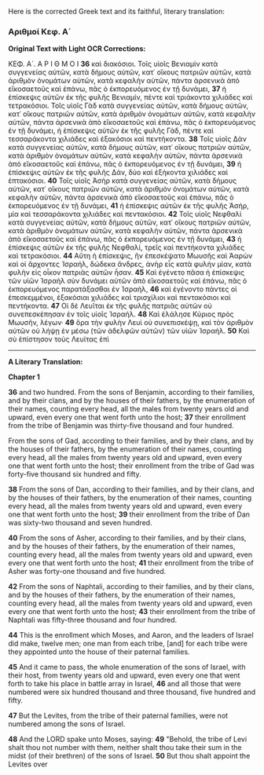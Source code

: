 Here is the corrected Greek text and its faithful, literary translation:

### Αριθμοί Κεφ. Α´

**Original Text with Light OCR Corrections:**

ΚΕΦ. Α´. Α Ρ Ι Θ Μ Ο Ι
**36** καὶ διακόσιοι. Τοῖς υἱοῖς Βενιαμὶν κατὰ συγγενείας αὐτῶν, κατὰ δήμους αὐτῶν, κατ᾿ οἴκους πατριῶν αὐτῶν, κατὰ ἀριθμὸν ὀνομάτων αὐτῶν, κατὰ κεφαλὴν αὐτῶν, πάντα ἀρσενικὰ ἀπὸ εἴκοσαετοῦς καὶ ἐπάνω, πᾶς ὁ ἐκπορευόμενος ἐν τῇ δυνάμει, **37** ἡ ἐπίσκεψις αὐτῶν ἐκ τῆς φυλῆς Βενιαμίν, πέντε καὶ τριάκοντα χιλιάδες καὶ τετρακόσιοι. Τοῖς υἱοῖς Γὰδ κατὰ συγγενείας αὐτῶν, κατὰ δήμους αὐτῶν, κατ᾿ οἴκους πατριῶν αὐτῶν, κατὰ ἀριθμὸν ὀνομάτων αὐτῶν, κατὰ κεφαλὴν αὐτῶν, πάντα ἀρσενικὰ ἀπὸ εἴκοσαετοῦς καὶ ἐπάνω, πᾶς ὁ ἐκπορευόμενος ἐν τῇ δυνάμει, ἡ ἐπίσκεψις αὐτῶν ἐκ τῆς φυλῆς Γάδ, πέντε καὶ τεσσαράκοντα χιλιάδες καὶ ἑξακόσιοι καὶ πεντήκοντα. **38** Τοῖς υἱοῖς Δὰν κατὰ συγγενείας αὐτῶν, κατὰ δήμους αὐτῶν, κατ᾿ οἴκους πατριῶν αὐτῶν, κατὰ ἀριθμὸν ὀνομάτων αὐτῶν, κατὰ κεφαλὴν αὐτῶν, πάντα ἀρσενικὰ ἀπὸ εἴκοσαετοῦς καὶ ἐπάνω, πᾶς ὁ ἐκπορευόμενος ἐν τῇ δυνάμει, **39** ἡ ἐπίσκεψις αὐτῶν ἐκ τῆς φυλῆς Δάν, δύο καὶ ἑξήκοντα χιλιάδες καὶ ἑπτακόσιοι. **40** Τοῖς υἱοῖς Ἀσὴρ κατὰ συγγενείας αὐτῶν, κατὰ δήμους αὐτῶν, κατ᾿ οἴκους πατριῶν αὐτῶν, κατὰ ἀριθμὸν ὀνομάτων αὐτῶν, κατὰ κεφαλὴν αὐτῶν, πάντα ἀρσενικὰ ἀπὸ εἴκοσαετοῦς καὶ ἐπάνω, πᾶς ὁ ἐκπορευόμενος ἐν τῇ δυνάμει, **41** ἡ ἐπίσκεψις αὐτῶν ἐκ τῆς φυλῆς Ἀσήρ, μία καὶ τεσσαράκοντα χιλιάδες καὶ πεντακόσιοι. **42** Τοῖς υἱοῖς Νεφθαλὶ κατὰ συγγενείας αὐτῶν, κατὰ δήμους αὐτῶν, κατ᾿ οἴκους πατριῶν αὐτῶν, κατὰ ἀριθμὸν ὀνομάτων αὐτῶν, κατὰ κεφαλὴν αὐτῶν, πάντα ἀρσενικὰ ἀπὸ εἴκοσαετοῦς καὶ ἐπάνω, πᾶς ὁ ἐκπορευόμενος ἐν τῇ δυνάμει, **43** ἡ ἐπίσκεψις αὐτῶν ἐκ τῆς φυλῆς Νεφθαλί, τρεῖς καὶ πεντήκοντα χιλιάδες καὶ τετρακόσιοι. **44** Αὕτη ἡ ἐπίσκεψις, ἣν ἐπεσκέψατο Μωυσῆς καὶ Ἀαρὼν καὶ οἱ ἄρχοντες Ἰσραήλ, δώδεκα ἄνδρες, ἀνὴρ εἷς κατὰ φυλὴν μίαν, κατὰ φυλὴν εἰς οἶκον πατριὰς αὐτῶν ἦσαν. **45** Καὶ ἐγένετο πᾶσα ἡ ἐπίσκεψις τῶν υἱῶν Ἰσραὴλ σὺν δυνάμει αὐτῶν ἀπὸ εἴκοσαετοῦς καὶ ἐπάνω, πᾶς ὁ ἐκπορευόμενος παρατάξασθαι ἐν Ἰσραήλ, **46** καὶ ἐγένοντο πάντες οἱ ἐπεσκεμμένοι, ἑξακόσιαι χιλιάδες καὶ τρισχίλιοι καὶ πεντακόσιοι καὶ πεντήκοντα. **47** Οἱ δὲ Λευῖται ἐκ τῆς φυλῆς πατριᾶς αὐτῶν οὐ συνεπεσκέπησαν ἐν τοῖς υἱοῖς Ἰσραήλ. **48** Καὶ ἐλάλησε Κύριος πρὸς Μωυσῆν, λέγων· **49** ὅρα τὴν φυλὴν Λευὶ οὐ συνεπισκέψῃ, καὶ τὸν ἀριθμὸν αὐτῶν οὐ λήψῃ ἐν μέσω (τῶν ἀδελφῶν αὐτῶν) τῶν υἱῶν Ἰσραήλ. **50** Καὶ σὺ ἐπίστησον τοὺς Λευίτας ἐπὶ

---

**A Literary Translation:**

**Chapter 1**

**36** and two hundred. From the sons of Benjamin, according to their families, and by their clans, and by the houses of their fathers, by the enumeration of their names, counting every head, all the males from twenty years old and upward, even every one that went forth unto the host; **37** their enrollment from the tribe of Benjamin was thirty-five thousand and four hundred.

From the sons of Gad, according to their families, and by their clans, and by the houses of their fathers, by the enumeration of their names, counting every head, all the males from twenty years old and upward, even every one that went forth unto the host; their enrollment from the tribe of Gad was forty-five thousand six hundred and fifty.

**38** From the sons of Dan, according to their families, and by their clans, and by the houses of their fathers, by the enumeration of their names, counting every head, all the males from twenty years old and upward, even every one that went forth unto the host; **39** their enrollment from the tribe of Dan was sixty-two thousand and seven hundred.

**40** From the sons of Asher, according to their families, and by their clans, and by the houses of their fathers, by the enumeration of their names, counting every head, all the males from twenty years old and upward, even every one that went forth unto the host; **41** their enrollment from the tribe of Asher was forty-one thousand and five hundred.

**42** From the sons of Naphtali, according to their families, and by their clans, and by the houses of their fathers, by the enumeration of their names, counting every head, all the males from twenty years old and upward, even every one that went forth unto the host; **43** their enrollment from the tribe of Naphtali was fifty-three thousand and four hundred.

**44** This is the enrollment which Moses, and Aaron, and the leaders of Israel did make, twelve men; one man from each tribe, [and] for each tribe were they appointed unto the house of their paternal families.

**45** And it came to pass, the whole enumeration of the sons of Israel, with their host, from twenty years old and upward, even every one that went forth to take his place in battle array in Israel, **46** and all those that were numbered were six hundred thousand and three thousand, five hundred and fifty.

**47** But the Levites, from the tribe of their paternal families, were not numbered among the sons of Israel.

**48** And the LORD spake unto Moses, saying: **49** "Behold, the tribe of Levi shalt thou not number with them, neither shalt thou take their sum in the midst (of their brethren) of the sons of Israel. **50** But thou shalt appoint the Levites over